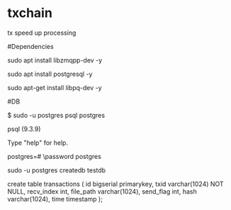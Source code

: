 # txchain
tx speed up processing

#Dependencies

sudo apt install libzmqpp-dev -y

sudo apt install postgresql -y

sudo apt-get install libpq-dev -y


#DB 

$ sudo -u postgres psql postgres

psql (9.3.9)

Type "help" for help.

postgres=# \password postgres


sudo -u postgres createdb testdb

create table transactions (
        id              bigserial primarykey,
        txid            varchar(1024) NOT NULL,
        recv_index      int,
        file_path       varchar(1024),
        send_flag       int,
        hash            varchar(1024),
        time            timestamp
);
